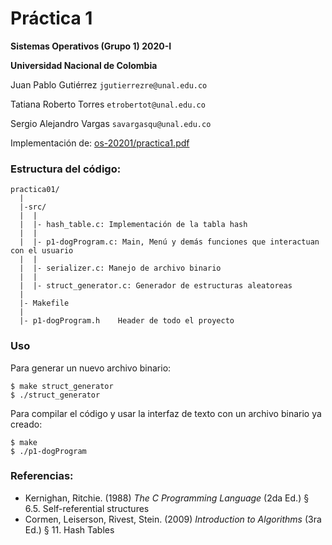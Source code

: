 # Práctica 1

**Sistemas Operativos (Grupo 1) 2020-I**

**Universidad Nacional de Colombia**

Juan Pablo Gutiérrez
`jgutierrezre@unal.edu.co`

Tatiana Roberto Torres
`etrobertot@unal.edu.co`

Sergio Alejandro Vargas
`savargasqu@unal.edu.co`


Implementación de:
[os-20201/practica1.pdf](https://github.com/capedrazab/os-20201/blob/master/practica1.pdf)


### Estructura del código:

```
practica01/
  |
  |-src/
  |  |
  |  |- hash_table.c: Implementación de la tabla hash
  |  |
  |  |- p1-dogProgram.c: Main, Menú y demás funciones que interactuan con el usuario
  |  |
  |  |- serializer.c: Manejo de archivo binario
  |  |
  |  |- struct_generator.c: Generador de estructuras aleatoreas
  |
  |- Makefile
  |
  |- p1-dogProgram.h    Header de todo el proyecto
```

### Uso

Para generar un nuevo archivo binario:
```
$ make struct_generator
$ ./struct_generator
```

Para compilar el código y usar la interfaz de texto con un archivo binario ya creado:
```
$ make
$ ./p1-dogProgram
```

### Referencias:

- Kernighan, Ritchie. (1988) _The C Programming Language_ (2da Ed.) § 6.5. Self-referential structures
- Cormen,  Leiserson, Rivest, Stein. (2009) _Introduction to Algorithms_ (3ra Ed.) § 11. Hash Tables
